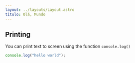 ```yaml
---
layout: ../layouts/Layout.astro
titulo: Olá, Mundo
---
```


## Printing

You can print text to screen using the function `console.log()`

```javascript
console.log("hello world");
```
